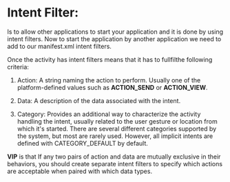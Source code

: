 # Intent Filter:
Is to allow other applications to start your application and it is done by using intent filters. Now to start the application by another application we need to add to our manifest.xml intent filters.

Once the activity has intent filters means that it has to fullfilthe following criteria:
1. Action: A string naming the action to perform. Usually one of the platform-defined values such as **ACTION_SEND** or **ACTION_VIEW**.

2. Data: A description of the data associated with the intent.

3. Category: Provides an additional way to characterize the activity handling the intent, usually related to the user gesture or location from which it's started. There are several different categories supported by the system, but most are rarely used. However, all implicit intents are defined with CATEGORY_DEFAULT by default.

**VIP** is that If any two pairs of action and data are mutually exclusive in their behaviors, you should create separate intent filters to specify which actions are acceptable when paired with which data types.

